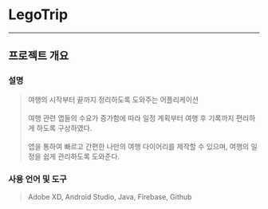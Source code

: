 # LegoTrip
---


## **프로젝트 개요**

### **설명**

> 여행의 시작부터 끝까지 정리하도록 도와주는 어플리케이션 <br><br>
> 여행 관련 앱들의 수요가 증가함에 따라 일정 계획부터 여행 후
  기록까지 편리하게 하도록 구상하였다. <br><br>
> 앱을 통하여 빠르고 간편한 나만의 여행 다이어리를 제작할 수
  있으며, 여행의 일정을 쉽게 관리하도록 도와준다. <br>



### **사용 언어 및 도구**

> Adobe XD, Android Studio, Java, Firebase, Github

<br>
